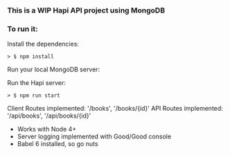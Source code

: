 ### This is a WIP Hapi API project using MongoDB
### To run it:

Install the dependencies:

```
> $ npm install
```

Run your local MongoDB server:

Run the Hapi server:

```
> $ npm run start
```
Client Routes implemented: '/books', '/books/{id}'
API Routes implemented: '/api/books', '/api/books/{id}'

* Works with Node 4+
* Server logging implemented with Good/Good console
* Babel 6 installed, so go nuts
